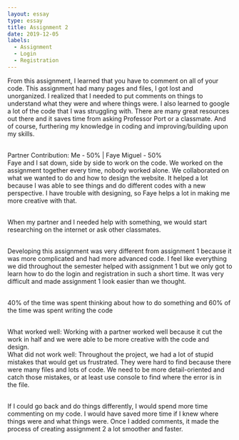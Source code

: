 ```yaml
---
layout: essay
type: essay
title: Assignment 2
date: 2019-12-05
labels:
  - Assignment
  - Login
  - Registration
---
```

From this assignment, I learned that you have to comment on all of your code. This assignment had many pages and files, I got lost and unorganized. I realized that I needed to put comments on things to understand what they were and where things were. I also learned to google a lot of the code that I was struggling with. There are many great resources out there and it saves time from asking Professor Port or a classmate. And of course, furthering my knowledge in coding and improving/building upon my skills. 

<br>Partner Contribution: Me -  50% | Faye Miguel - 50% 
<br>Faye and I sat down, side by side to work on the code. We worked on the assignment together every time, nobody worked alone. We collaborated on what we wanted to do and how to design the website. It helped a lot because I was able to see things and do different codes with a new perspective. I have trouble with designing, so Faye helps a lot in making me more creative with that. 

<br> When my partner and I needed help with something, we would start researching on the internet or ask other classmates. 

<br>Developing this assignment was very different from assignment 1 because it was more complicated and had more advanced code. I feel like everything we did throughout the semester helped with assignment 1 but we only got to learn how to do the login and registration in such a short time. It was very difficult and made assignment 1 look easier than we thought. 

<br> 40% of the time was spent thinking about how to do something and 60% of the time was spent writing the code

<br> What worked well: Working with a partner worked well because it cut the work in half and we were able to be more creative with the code and design. 
<br> What did not work well: Throughout the project, we had a lot of stupid mistakes that would get us frustrated. They were hard to find because there were many files and lots of code. We need to be more detail-oriented and catch those mistakes, or at least use console to find where the error is in the file. 

<br> If I could go back and do things differently, I would spend more time commenting on my code. I would have saved more time if I knew where things were and what things were. Once I added comments, it made the process of creating assignment 2 a lot smoother and faster.  
